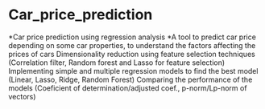 # Car_price_prediction
*Car price prediction using regression analysis
*A tool to predict car price depending on some car properties, to understand the factors affecting the prices of cars
Dimensionality reduction using feature selection techniques (Correlation filter, Random forest and Lasso for feature selection)
Implementing simple and multiple regression models to find the best model (Linear, Lasso, Ridge, Random Forest)
Comparing the performance of the models (Coeficient of determination/adjusted coef., p-norm/Lp-norm of vectors)

